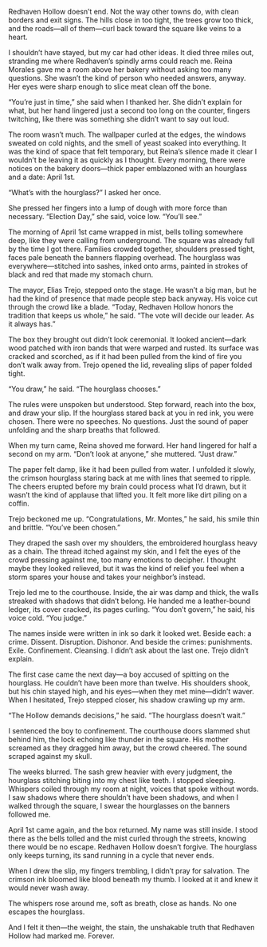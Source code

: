 Redhaven Hollow doesn’t end. Not the way other towns do, with clean borders and exit signs. The hills close in too tight, the trees grow too thick, and the roads—all of them—curl back toward the square like veins to a heart.

I shouldn’t have stayed, but my car had other ideas. It died three miles out, stranding me where Redhaven’s spindly arms could reach me. Reina Morales gave me a room above her bakery without asking too many questions. She wasn’t the kind of person who needed answers, anyway. Her eyes were sharp enough to slice meat clean off the bone.

“You’re just in time,” she said when I thanked her. She didn’t explain for what, but her hand lingered just a second too long on the counter, fingers twitching, like there was something she didn’t want to say out loud.

The room wasn’t much. The wallpaper curled at the edges, the windows sweated on cold nights, and the smell of yeast soaked into everything. It was the kind of space that felt temporary, but Reina’s silence made it clear I wouldn’t be leaving it as quickly as I thought. Every morning, there were notices on the bakery doors—thick paper emblazoned with an hourglass and a date: April 1st.

“What’s with the hourglass?” I asked her once.

She pressed her fingers into a lump of dough with more force than necessary. “Election Day,” she said, voice low. “You’ll see.”

The morning of April 1st came wrapped in mist, bells tolling somewhere deep, like they were calling from underground. The square was already full by the time I got there. Families crowded together, shoulders pressed tight, faces pale beneath the banners flapping overhead. The hourglass was everywhere—stitched into sashes, inked onto arms, painted in strokes of black and red that made my stomach churn.

The mayor, Elias Trejo, stepped onto the stage. He wasn’t a big man, but he had the kind of presence that made people step back anyway. His voice cut through the crowd like a blade. “Today, Redhaven Hollow honors the tradition that keeps us whole,” he said. “The vote will decide our leader. As it always has.”

The box they brought out didn’t look ceremonial. It looked ancient—dark wood patched with iron bands that were warped and rusted. Its surface was cracked and scorched, as if it had been pulled from the kind of fire you don’t walk away from. Trejo opened the lid, revealing slips of paper folded tight.

“You draw,” he said. “The hourglass chooses.”

The rules were unspoken but understood. Step forward, reach into the box, and draw your slip. If the hourglass stared back at you in red ink, you were chosen. There were no speeches. No questions. Just the sound of paper unfolding and the sharp breaths that followed.

When my turn came, Reina shoved me forward. Her hand lingered for half a second on my arm. “Don’t look at anyone,” she muttered. “Just draw.”

The paper felt damp, like it had been pulled from water. I unfolded it slowly, the crimson hourglass staring back at me with lines that seemed to ripple. The cheers erupted before my brain could process what I’d drawn, but it wasn’t the kind of applause that lifted you. It felt more like dirt piling on a coffin.

Trejo beckoned me up. “Congratulations, Mr. Montes,” he said, his smile thin and brittle. “You’ve been chosen.”

They draped the sash over my shoulders, the embroidered hourglass heavy as a chain. The thread itched against my skin, and I felt the eyes of the crowd pressing against me, too many emotions to decipher. I thought maybe they looked relieved, but it was the kind of relief you feel when a storm spares your house and takes your neighbor’s instead.

Trejo led me to the courthouse. Inside, the air was damp and thick, the walls streaked with shadows that didn’t belong. He handed me a leather-bound ledger, its cover cracked, its pages curling. “You don’t govern,” he said, his voice cold. “You judge.”

The names inside were written in ink so dark it looked wet. Beside each: a crime. Dissent. Disruption. Dishonor. And beside the crimes: punishments. Exile. Confinement. Cleansing. I didn’t ask about the last one. Trejo didn’t explain.

The first case came the next day—a boy accused of spitting on the hourglass. He couldn’t have been more than twelve. His shoulders shook, but his chin stayed high, and his eyes—when they met mine—didn’t waver. When I hesitated, Trejo stepped closer, his shadow crawling up my arm.

“The Hollow demands decisions,” he said. “The hourglass doesn’t wait.”

I sentenced the boy to confinement. The courthouse doors slammed shut behind him, the lock echoing like thunder in the square. His mother screamed as they dragged him away, but the crowd cheered. The sound scraped against my skull.

The weeks blurred. The sash grew heavier with every judgment, the hourglass stitching biting into my chest like teeth. I stopped sleeping. Whispers coiled through my room at night, voices that spoke without words. I saw shadows where there shouldn’t have been shadows, and when I walked through the square, I swear the hourglasses on the banners followed me.

April 1st came again, and the box returned. My name was still inside. I stood there as the bells tolled and the mist curled through the streets, knowing there would be no escape. Redhaven Hollow doesn’t forgive. The hourglass only keeps turning, its sand running in a cycle that never ends.

When I drew the slip, my fingers trembling, I didn’t pray for salvation. The crimson ink bloomed like blood beneath my thumb. I looked at it and knew it would never wash away.

The whispers rose around me, soft as breath, close as hands. No one escapes the hourglass.

And I felt it then—the weight, the stain, the unshakable truth that Redhaven Hollow had marked me. Forever.